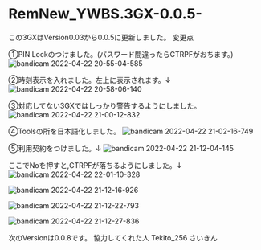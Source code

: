 # RemNew_YWBS.3GX-0.0.5-
この3GXはVersion0.03から0.0.5に更新しました。
変更点

①PIN Lockのつけました。(パスワード間違ったらCTRPFがおちます。)
![bandicam 2022-04-22 20-55-04-585](https://user-images.githubusercontent.com/103506390/164709683-c8ebcd01-032f-46ca-a9f3-77f11de0b11b.jpg)

②時刻表示を入れました。左上に表示されます。↓
![bandicam 2022-04-22 20-58-06-140](https://user-images.githubusercontent.com/103506390/164710034-6dbfbd47-482b-4cfa-9539-394f49554b23.jpg)

③対応してない3GXではしっかり警告するようにしました。
![bandicam 2022-04-22 21-00-12-832](https://user-images.githubusercontent.com/103506390/164710263-1b26150d-b2e4-4f48-8386-daccd5f6806e.jpg)

④Toolsの所を日本語化しました。
![bandicam 2022-04-22 21-02-16-749](https://user-images.githubusercontent.com/103506390/164710571-c022d23a-d6da-4bf0-9a14-0f6ea1bdec35.jpg)

⑤利用契約をつけました。↓
![bandicam 2022-04-22 21-12-04-145](https://user-images.githubusercontent.com/103506390/164712145-2c07ef17-d5a9-46f3-8862-3347bb8fc6fd.jpg)

ここでNoを押すと,CTRPFが落ちるようにしました。↓
![bandicam 2022-04-22 22-01-10-328](https://user-images.githubusercontent.com/103506390/164719486-b3c40ada-0cf2-4790-88fc-0ca2756f0718.jpg)

![bandicam 2022-04-22 21-12-16-926](https://user-images.githubusercontent.com/103506390/164712204-bbde5653-504d-438f-bf0d-8f83e2b63f26.jpg)

![bandicam 2022-04-22 21-12-22-793](https://user-images.githubusercontent.com/103506390/164712234-bb7b29b8-7dd2-4798-91f8-606f44b179e6.jpg)

![bandicam 2022-04-22 21-12-27-836](https://user-images.githubusercontent.com/103506390/164712251-7c1e02aa-adce-4ac2-aa84-eccc07273244.jpg)

次のVersionは0.0.8です。
協力してくれた人
Tekito_256
さいきん

